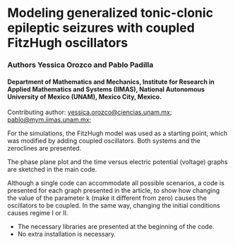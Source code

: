 # Modeling generalized tonic-clonic epileptic seizures with coupled FitzHugh oscillators
### Authors Yessica Orozco and Pablo Padilla
#### Department of Mathematics and Mechanics, Institute for Research in Applied Mathematics and Systems (IIMAS), National Autonomous University of Mexico (UNAM), Mexico City, Mexico.
Contributing author: yessica.orozco@ciencias.unam.mx; pablo@mym.iimas.unam.mx;

For the simulations, the FitzHugh model was used as a starting point, which was modified by adding coupled oscillators. Both systems and the zeroclines are presented.

The phase plane plot and the time versus electric potential (voltage) graphs are sketched in the main code.

Although a single code can accommodate all possible scenarios, a code is presented for each graph presented in the article, to show how changing the value of the parameter k (make it different from zero) causes the oscillators to be coupled. In the same way, changing the initial conditions causes regime I or II.

- The necessary libraries are presented at the beginning of the code.
- No extra installation is necessary.
